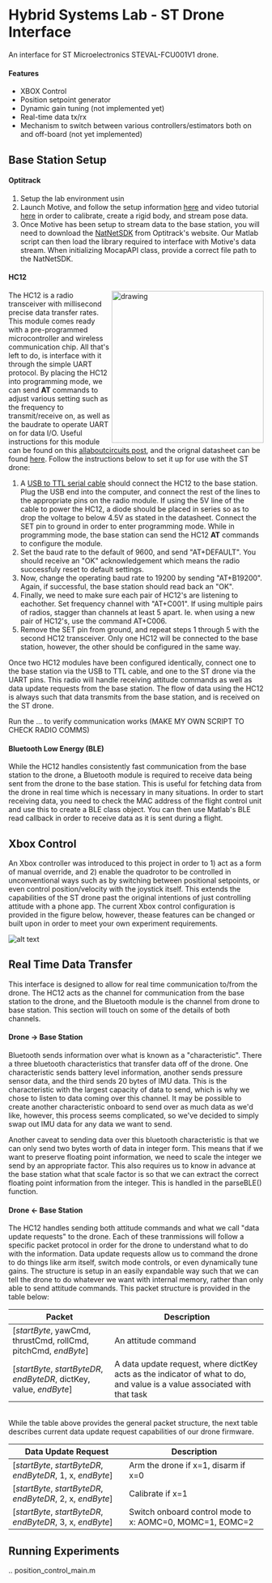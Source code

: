 # Hybrid Systems Lab - ST Drone Interface
An interface for ST Microelectronics STEVAL-FCU001V1 drone.

#### Features
* XBOX Control
* Position setpoint generator
* Dynamic gain tuning (not implemented yet)
* Real-time data tx/rx
* Mechanism to switch between various controllers/estimators both on and off-board (not yet implemented)

## Base Station Setup
#### Optitrack
1) Setup the lab environment usin
2) Launch Motive, and follow the setup information [here](https://drive.google.com/file/d/1L1sxEXfT48VfdwTWLkfaXu4BEOR6mXXr/view?usp=share_link) and video tutorial [here](https://drive.google.com/file/d/18uIZ4nmRBpClOAIvb6bXcjtSB3jgUkA6/view) in order to calibrate, create a rigid body, and stream pose data.
3) Once Motive has been setup to stream data to the base station, you will need to download the [NatNetSDK](https://optitrack.com/software/natnet-sdk/) from Optitrack's website. Our Matlab script can then load the library required to interface with Motive's data stream. When initializing MocapAPI class, provide a correct file path to the NatNetSDK. 

#### HC12
<img align="right" src="https://imgaz.staticbg.com/thumb/large/oaupload/banggood/images/2B/84/c2010326-344d-4513-98cd-879ea4f7ab16.jpg" alt="drawing" width="300"/><!-- 
![alt text](https://imgaz.staticbg.com/thumb/large/oaupload/banggood/images/2B/84/c2010326-344d-4513-98cd-879ea4f7ab16.jpg) -->


The HC12 is a radio transceiver with millisecond precise data transfer rates. This module comes ready with a pre-programmed microcontroller and wireless communication chip. All that's left to do, is interface with it through the simple UART protocol. By placing the HC12 into programming mode, we can send **AT** commands to adjust various setting such as the frequency to transmit/receive on, as well as the baudrate to operate UART on for data I/O. Useful instructions for this module can be found on this [allaboutcircuits post](https://www.allaboutcircuits.com/projects/understanding-and-implementing-the-hc-12-wireless-transceiver-module/), and the orignal datasheet can be found [here](https://www.smart-prototyping.com/image/data/2020/09/102041%20HC-12%20Wireless%20Transceiver%20Module%20(SI4438,%20433MHz,%201km)/HC-12%20english%20datasheets.pdf). Follow the instructions below to set it up for use with the ST drone:


1) A [USB to TTL serial cable](https://www.amazon.com/HiLetgo-PL2303TA-RS232-Download-Cable/dp/B073R6XJND/ref=sr_1_2_sspa?crid=XXQ2EQ86HMBK&keywords=ttl+usb&qid=1670464205&sprefix=ttl+usb%2Caps%2C197&sr=8-2-spons&psc=1&spLa=ZW5jcnlwdGVkUXVhbGlmaWVyPUEzMEZFTDhOS1FCUkpFJmVuY3J5cHRlZElkPUEwMDc0ODgyMzIzMjdYNTFCVDU5MCZlbmNyeXB0ZWRBZElkPUEwMjkzNjg2MU5ORVJHNlJVUDY5QiZ3aWRnZXROYW1lPXNwX2F0ZiZhY3Rpb249Y2xpY2tSZWRpcmVjdCZkb05vdExvZ0NsaWNrPXRydWU=) should connect the HC12 to the base station. Plug the USB end into the computer, and connect the rest of the lines to the appropriate pins on the radio module. If using the 5V line of the cable to power the HC12, a diode should be placed in series so as to drop the voltage to below 4.5V as stated in the datasheet. Connect the SET pin to ground in order to enter programming mode. While in programming mode, the base station can send the HC12 **AT** commands to configure the module.
2) Set the baud rate to the default of 9600, and send "AT+DEFAULT". You should receive an "OK" acknowledgement which means the radio successfuly reset to default settings.
3) Now, change the operating baud rate to 19200 by sending "AT+B19200". Again, if successful, the base station should read back an "OK".
4) Finally, we need to make sure each pair of HC12's are listening to eachother. Set frequency channel with "AT+C001". If using multiple pairs of radios, stagger than channels at least 5 apart. Ie. when using a new pair of HC12's, use the command AT+C006.
5) Remove the SET pin from ground, and repeat steps 1 through 5 with the second HC12 transceiver. Only one HC12 will be connected to the base station, however, the other should be configured in the same way. 

Once two HC12 modules have been configured identically, connect one to the base station via the USB to TTL cable, and one to the ST drone via the UART pins. This radio will handle receiving attitude commands as well as data update requests from the base station. The flow of data using the HC12 is always such that data transmits from the base station, and is received on the ST drone.

Run the ... to verify communication works (MAKE MY OWN SCRIPT TO CHECK RADIO COMMS)

#### Bluetooth Low Energy (BLE)
While the HC12 handles consistently fast communication from the base station to the drone, a Bluetooth module is required to receive data being sent from the drone to the base station. This is useful for fetching data from the drone in real time which is necessary in many situations. In order to start receiving data, you need to check the MAC address of the flight control unit and use this to create a BLE class object. You can then use Matlab's BLE read callback in order to receive data as it is sent during a flight.


## Xbox Control
An Xbox controller was introduced to this project in order to 1) act as a form of manual override, and 2) enable the quadrotor to be controlled in unconventional ways such as by switching between positional setpoints, or even control position/velocity with the joystick itself. This extends the capabilities of the ST drone past the original intentions of just controlling attitude with a phone app. The current Xbox control configuration is provided in the figure below, however, thease features can be changed or built upon in order to meet your own experiment requirements.

![alt text](https://lh5.googleusercontent.com/ak9S9LqvmSyjND_QmrkH7fyYmUmcYyIqQMQegmAeDIY7XEuUXGje9xpXwXxIrt8zcgc=w2400)

## Real Time Data Transfer
This interface is designed to allow for real time communication to/from the drone. The HC12 acts as the channel for communication from the base station to the drone, and the Bluetooth module is the channel from drone to base station. This section will touch on some of the details of both channels.

#### Drone -> Base Station
Bluetooth sends information over what is known as a "characteristic". There a three bluetooth characteristics that transfer data off of the drone. One characteristic sends battery level information, another sends pressure sensor data, and the third sends 20 bytes of IMU data. This is the characteristic with the largest capacity of data to send, which is why we chose to listen to data coming over this channel. It may be possible to create another characteristic onboard to send over as much data as we'd like, however, this process seems complicated, so we've decided to simply swap out IMU data for any data we want to send.

Another caveat to sending data over this bluetooth characteristic is that we can only send two bytes worth of data in integer form. This means that if we want to preserve floating point information, we need to scale the integer we send by an appropriate factor. This also requires us to know in advance at the base station what that scale factor is so that we can extract the correct floating point information from the integer. This is handled in the parseBLE() function. 

#### Drone <- Base Station
The HC12 handles sending both attitude commands and what we call "data update requests" to the drone. Each of these tranmissions will follow a specific packet protocol in order for the drone to understand what to do with the information. Data update requests allow us to command the drone to do things like arm itself, switch mode controls, or even dynamically tune gains. The structure is setup in an easily expandable way such that we can tell the drone to do whatever we want with internal memory, rather than only able to send attitude commands. This packet structure is provided in the table below:

| Packet  | Description |
| ------------- | ------------- |
| [_startByte_, yawCmd, thrustCmd, rollCmd, pitchCmd, _endByte_]  | An attitude command  |
| [_startByte_, _startByteDR_, _endByteDR_, dictKey, value, _endByte_]  | A data update request, where dictKey acts as the indicator of what to do, and value is a value associated with that task  |

\
While the table above provides the general packet structure, the next table describes  current data update request capabilities of our drone firmware.

| Data Update Request  | Description |
| ------------- | ------------- |
| [_startByte_, _startByteDR_, _endByteDR_, 1, x, _endByte_]  | Arm the drone if x=1, disarm if x=0  |
| [_startByte_, _startByteDR_, _endByteDR_, 2, x, _endByte_]  | Calibrate if x=1  |
| [_startByte_, _startByteDR_, _endByteDR_, 3, x, _endByte_]  | Switch onboard control mode to x: AOMC=0, MOMC=1, EOMC=2  |

## Running Experiments
.. position_control_main.m

